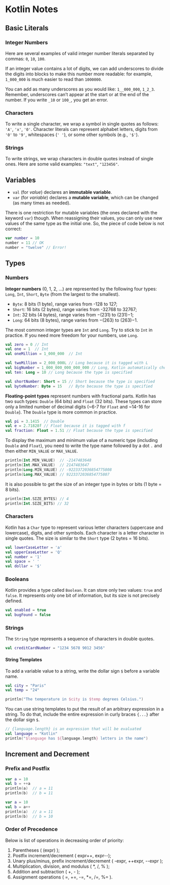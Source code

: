 # Kotlin Notes

## Basic Literals

### Integer Numbers

Here are several examples of valid integer number literals separated by commas: `0`, `10`, `100`.

If an integer value contains a lot of digits, we can add underscores to divide the digits into blocks to make this number more readable: for example, `1_000_000` is much easier to read than `1000000`.

You can add as many underscores as you would like: `1__000_000`, `1_2_3`. Remember, underscores can’t appear at the start or at the end of the number. If you write `_10` or `100_`, you get an error.

### Characters

To write a single character, we wrap a symbol in single quotes as follows: `'A'`, `'x'`, `'0'`. Character literals can represent alphabet letters, digits from `'0'` to `'9'`, whitespaces (`' '`), or some other symbols (e.g., `'$'`).

### Strings

To write strings, we wrap characters in double quotes instead of single ones. Here are some valid examples: `"text"`, `"123456"`.

## Variables

- `val` (for _value_) declares an **immutable variable**.
- `var` (for _variable_) declares a **mutable variable**, which can be changed (as many times as needed).

There is one restriction for mutable variables (the ones declared with the keyword `var`) though. When reassigning their values, you can only use new values of the same type as the initial one. So, the piece of code below is not correct:

```kotlin
var number = 10
number = 11 // OK
number = "twelve" // Error!
```

## Types

### Numbers

**Integer numbers** (0, 1, 2, ...) are represented by the following four types: `Long`, `Int`, `Short`, `Byte` (from the largest to the smallest).

- `Byte`: 8 bits (1 byte), range varies from -128 to 127;
- `Short`: 16 bits (2 bytes), range varies from -32768 to 32767;
- `Int`: 32 bits (4 bytes), range varies from −(231) to (231)−1;
- `Long`: 64 bits (8 bytes), range varies from −(263) to (263)−1.

The most common integer types are `Int` and `Long`. Try to stick to `Int` in practice. If you need more freedom for your numbers, use `Long`.

```kotlin
val zero = 0 // Int
val one = 1  // Int
val oneMillion = 1_000_000  // Int

val twoMillion = 2_000_000L // Long because it is tagged with L
val bigNumber = 1_000_000_000_000_000 // Long, Kotlin automatically chooses it (Int is too small)
val ten: Long = 10 // Long because the type is specified

val shortNumber: Short = 15 // Short because the type is specified
val byteNumber: Byte = 15   // Byte because the type is specified
```

**Floating-point types** represent numbers with fractional parts. Kotlin has two such types: `Double` (64 bits) and `Float` (32 bits). These types can store only a limited number of decimal digits (~6-7 for `Float` and ~14-16 for `Double`). The `Double` type is more common in practice.

```kotlin
val pi = 3.1415  // Double
val e = 2.71828f // Float because it is tagged with f
val fraction: Float = 1.51 // Float because the type is specified
```

To display the maximum and minimum value of a numeric type (including `Double` and `Float`), you need to write the type name followed by a dot `.` and then either `MIN_VALUE` or `MAX_VALUE`.

```kotlin
println(Int.MIN_VALUE)  // -2147483648
println(Int.MAX_VALUE)  // 2147483647
println(Long.MIN_VALUE) // -9223372036854775808
println(Long.MAX_VALUE) // 9223372036854775807
```

It is also possible to get the size of an integer type in bytes or bits (1 byte = 8 bits).

```kotlin
println(Int.SIZE_BYTES) // 4
println(Int.SIZE_BITS) // 32
```

### Characters

Kotlin has a `Char` type to represent various letter characters (uppercase and lowercase), digits, and other symbols. Each character is a letter character in single quotes. The size is similar to the `Short` type (2 bytes = 16 bits).

```kotlin
val lowerCaseLetter = 'a'
val upperCaseLetter = 'Q'
val number = '1'
val space = ' '
val dollar = '$'
```

### Booleans

Kotlin provides a type called `Boolean`. It can store only two values: `true` and `false`. It represents only one bit of information, but its size is not precisely defined.

```kotlin
val enabled = true
val bugFound = false
```

### Strings

The `String` type represents a sequence of characters in double quotes.

```kotlin
val creditCardNumber = "1234 5678 9012 3456"
```

#### String Templates

To add a variable value to a string, write the dollar sign `$` before a variable name.

```kotlin
val city = "Paris"
val temp = "24"

println("The temperature in $city is $temp degrees Celsius.")
```

You can use string templates to put the result of an arbitrary expression in a string. To do that, include the entire expression in curly braces `{...}` after the dollar sign `$`.

```kotlin
// {language.length} is an expression that will be evaluated
val language = "Kotlin"
println("$language has ${language.length} letters in the name")
```

## Increment and Decrement

### Prefix and Postfix

```kotlin
var a = 10
val b = ++a
println(a)  // a = 11
println(b)  // b = 11

var a = 10
val b = a++
println(a)  // a = 11
println(b)  // b = 10
```

### Order of Precedence

Below is list of operations in decreasing order of priority:

1. Parentheses ( (expr) );
2. Postfix increment/decrement ( expr++, expr--);
3. Unary plus/minus, prefix increment/decrement ( -expr, ++expr, --expr );
4. Multiplication, division, and modulus ( \*, /, % );
5. Addition and subtraction ( +, - );
6. Assignment operations ( =, +=, -=, \*=, /=, %= ).
